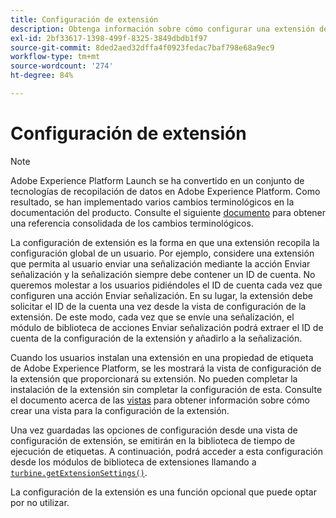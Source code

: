 ```yaml
---
title: Configuración de extensión
description: Obtenga información sobre cómo configurar una extensión de etiqueta para recopilar la configuración global de un usuario en la interfaz de usuario de Adobe Experience Platform o la interfaz de usuario de recopilación de datos.
exl-id: 2bf33617-1398-499f-8325-3849dbdb1f97
source-git-commit: 8ded2aed32dffa4f0923fedac7baf798e68a9ec9
workflow-type: tm+mt
source-wordcount: '274'
ht-degree: 84%

---
```


# Configuración de extensión

>[!NOTE]
>
>Adobe Experience Platform Launch se ha convertido en un conjunto de tecnologías de recopilación de datos en Adobe Experience Platform. Como resultado, se han implementado varios cambios terminológicos en la documentación del producto. Consulte el siguiente [documento](../term-updates.md) para obtener una referencia consolidada de los cambios terminológicos.

La configuración de extensión es la forma en que una extensión recopila la configuración global de un usuario. Por ejemplo, considere una extensión que permita al usuario enviar una señalización mediante la acción Enviar señalización y la señalización siempre debe contener un ID de cuenta. No queremos molestar a los usuarios pidiéndoles el ID de cuenta cada vez que configuren una acción Enviar señalización. En su lugar, la extensión debe solicitar el ID de la cuenta una vez desde la vista de configuración de la extensión. De este modo, cada vez que se envíe una señalización, el módulo de biblioteca de acciones Enviar señalización podrá extraer el ID de cuenta de la configuración de la extensión y añadirlo a la señalización.

Cuando los usuarios instalan una extensión en una propiedad de etiqueta de Adobe Experience Platform, se les mostrará la vista de configuración de la extensión que proporcionará su extensión. No pueden completar la instalación de la extensión sin completar la configuración de esta. Consulte el documento acerca de las [vistas](./web/views.md) para obtener información sobre cómo crear una vista para la configuración de la extensión.

Una vez guardadas las opciones de configuración desde una vista de configuración de extensión, se emitirán en la biblioteca de tiempo de ejecución de etiquetas. A continuación, podrá acceder a esta configuración desde los módulos de biblioteca de extensiones llamando a [`turbine.getExtensionSettings()`](./turbine.md#get-extension-settings).

La configuración de la extensión es una función opcional que puede optar por no utilizar.
